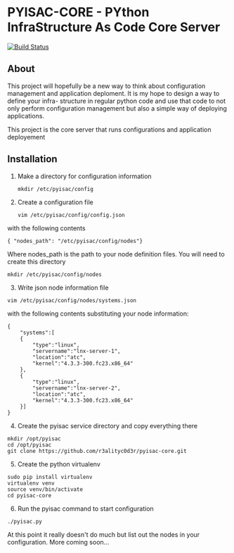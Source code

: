 # PYISAC-CORE - PYthon InfraStructure As Code Core Server

[![Build Status](https://travis-ci.org/r3alityc0d3r/pyisac-core.svg?branch=master)](https://travis-ci.org/r3alityc0d3r/pyisac-core)

## About

This project will hopefully be a new way to think about configuration management
and application deploment.  It is my hope to design a way to define your infra-
structure in regular python code and use that code to not only perform 
configuration management but also a simple way of deploying applications.

This project is the core server that runs configurations and application
deployement

## Installation

1. Make a directory for configuration information

    ```
    mkdir /etc/pyisac/config
    ```

2. Create a configuration file

    ```
    vim /etc/pyisac/config/config.json
    ```

with the following contents

```
{ "nodes_path": "/etc/pyisac/config/nodes"} 
```

Where nodes_path is the path to your node definition files.  You will need
to create this directory

```
mkdir /etc/pyisac/config/nodes
```

3. Write json node information file

```
vim /etc/pyisac/config/nodes/systems.json
```

with the following contents substituting your node information:

```
{
    "systems":[
    {
        "type":"linux", 
        "servername":"lnx-server-1", 
        "location":"atc", 
        "kernel":"4.3.3-300.fc23.x86_64"
    },
    {
        "type":"linux",
        "servername":"lnx-server-2",
        "location":"atc",
        "kernel":"4.3.3-300.fc23.x86_64"
    }]
}
```

4. Create the pyisac service directory and copy everything there

```
mkdir /opt/pyisac
cd /opt/pyisac
git clone https://github.com/r3alityc0d3r/pyisac-core.git
```

5. Create the python virtualenv

```
sudo pip install virtualenv
virtualenv venv
source venv/bin/activate
cd pyisac-core
```

6. Run the pyisac command to start configuration

```
./pyisac.py
```

At this point it really doesn't do much but list out the nodes in your
configuration. More coming soon...
